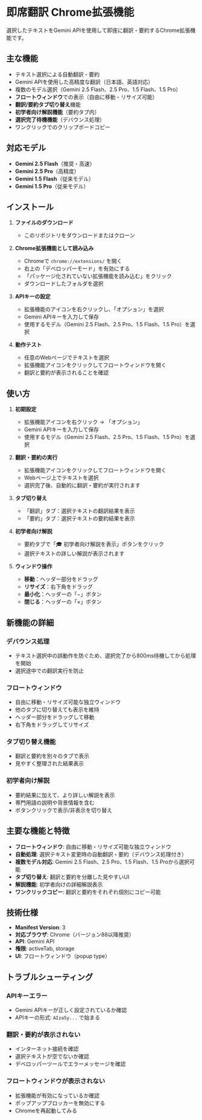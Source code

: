 # 即席翻訳 Chrome拡張機能

選択したテキストをGemini APIを使用して即座に翻訳・要約するChrome拡張機能です。

## 主な機能

- テキスト選択による自動翻訳・要約
- Gemini APIを使用した高精度な翻訳（日本語、英語対応）
- 複数のモデル選択（Gemini 2.5 Flash、2.5 Pro、1.5 Flash、1.5 Pro）
- **フロートウィンドウ**での表示（自由に移動・リサイズ可能）
- **翻訳/要約タブ切り替え**機能
- **初学者向け解説機能**（要約タブ内）
- **選択完了待機機能**（デバウンス処理）
- ワンクリックでのクリップボードコピー

## 対応モデル

- **Gemini 2.5 Flash**（推奨・高速）
- **Gemini 2.5 Pro**（高精度）
- **Gemini 1.5 Flash**（従来モデル）
- **Gemini 1.5 Pro**（従来モデル）

## インストール

1. **ファイルのダウンロード**
   - このリポジトリをダウンロードまたはクローン

2. **Chrome拡張機能として読み込み**
   - Chromeで `chrome://extensions/` を開く
   - 右上の「デベロッパーモード」を有効にする
   - 「パッケージ化されていない拡張機能を読み込む」をクリック
   - ダウンロードしたフォルダを選択

3. **APIキーの設定**
   - 拡張機能のアイコンを右クリックし、「オプション」を選択
   - Gemini APIキーを入力して保存
   - 使用するモデル（Gemini 2.5 Flash、2.5 Pro、1.5 Flash、1.5 Pro）を選択

4. **動作テスト**
   - 任意のWebページでテキストを選択
   - 拡張機能アイコンをクリックしてフロートウィンドウを開く
   - 翻訳と要約が表示されることを確認

## 使い方

1. **初期設定**
   - 拡張機能アイコンを右クリック → 「オプション」
   - Gemini APIキーを入力して保存
   - 使用するモデル（Gemini 2.5 Flash、2.5 Pro、1.5 Flash、1.5 Pro）を選択

2. **翻訳・要約の実行**
   - 拡張機能アイコンをクリックしてフロートウィンドウを開く
   - Webページ上でテキストを選択
   - 選択完了後、自動的に翻訳・要約が実行されます

3. **タブ切り替え**
   - 「翻訳」タブ：選択テキストの翻訳結果を表示
   - 「要約」タブ：選択テキストの要約結果を表示

4. **初学者向け解説**
   - 要約タブで「🎓 初学者向け解説を表示」ボタンをクリック
   - 選択テキストの詳しい解説が表示されます

5. **ウィンドウ操作**
   - **移動**：ヘッダー部分をドラッグ
   - **リサイズ**：右下角をドラッグ
   - **最小化**：ヘッダーの「−」ボタン
   - **閉じる**：ヘッダーの「×」ボタン

## 新機能の詳細

### デバウンス処理
- テキスト選択中の誤動作を防ぐため、選択完了から800ms待機してから処理を開始
- 選択途中での翻訳実行を防止

### フロートウィンドウ
- 自由に移動・リサイズ可能な独立ウィンドウ
- 他のタブに切り替えても表示を維持
- ヘッダー部分をドラッグして移動
- 右下角をドラッグしてリサイズ

### タブ切り替え機能
- 翻訳と要約を別々のタブで表示
- 見やすく整理された結果表示

### 初学者向け解説
- 要約結果に加えて、より詳しい解説を表示
- 専門用語の説明や背景情報を含む
- ボタンクリックで表示/非表示を切り替え

## 主要な機能と特徴
- **フロートウィンドウ**: 自由に移動・リサイズ可能な独立ウィンドウ
- **自動処理**: 選択テキスト変更時の自動翻訳・要約（デバウンス処理付き）
- **複数モデル対応**: Gemini 2.5 Flash、2.5 Pro、1.5 Flash、1.5 Proから選択可能
- **タブ切り替え**: 翻訳と要約を分離した見やすいUI
- **解説機能**: 初学者向けの詳細解説表示
- **ワンクリックコピー**: 翻訳と要約をそれぞれ個別にコピー可能

## 技術仕様

- **Manifest Version**: 3
- **対応ブラウザ**: Chrome（バージョン88以降推奨）
- **API**: Gemini API
- **権限**: activeTab, storage
- **UI**: フロートウィンドウ（popup type）

## トラブルシューティング

### APIキーエラー
- Gemini APIキーが正しく設定されているか確認
- APIキーの形式: `AIzaSy...` で始まる

### 翻訳・要約が表示されない
- インターネット接続を確認
- 選択テキストが空でないか確認
- デベロッパーツールでエラーメッセージを確認

### フロートウィンドウが表示されない
- 拡張機能が有効になっているか確認
- ポップアップブロッカーを無効にする
- Chromeを再起動してみる 